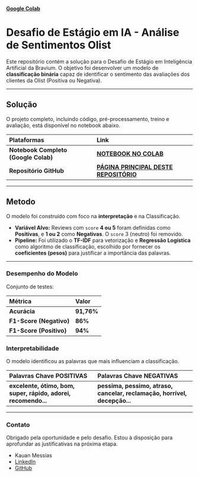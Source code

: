 **[Google Colab](https://colab.research.google.com/drive/19xa4bDiOyBAmDuHP-eQfQ9Tp91rfNbax?usp=sharing)**
# Desafio de Estágio em IA - Análise de Sentimentos Olist

Este repositório contém a solução para o Desafio de Estágio em Inteligência Artificial da Bravium. O objetivo foi desenvolver um modelo de **classificação binária** capaz de identificar o sentimento das avaliações dos clientes da Olist (Positiva ou Negativa).

---

## Solução

O projeto completo, incluindo código, pré-processamento, treino e avaliação, está disponível no notebook abaixo.

| Plataformas | Link |
| :--- | :--- |
| **Notebook Completo (Google Colab)** | **[NOTEBOOK NO COLAB](https://colab.research.google.com/drive/19xa4bDiOyBAmDuHP-eQfQ9Tp91rfNbax?usp=sharing)** |
| **Repositório GitHub** | **[PÁGINA PRINCIPAL DESTE REPOSITÓRIO](https://github.com/Kauan-Messias/Desafio-Bravium-Analise-Sentimento)** |

---

## Metodo

O modelo foi construído com foco na **interpretação** e na Classificação.

* **Variável Alvo:** Reviews com `score` **4 ou 5** foram definidas como **Positivas**, e **1 ou 2** como **Negativas**. O `score` 3 (neutro) foi removido.
* **Pipeline:** Foi utilizado o **TF-IDF** para vetorização e **Regressão Logística** como algoritmo de classificação, escolhido por fornecer os **coeficientes (pesos)** para justificar a importância das palavras.

---

### Desempenho do Modelo

Conjunto de testes:

| Métrica | Valor |
| :--- | :--- |
| **Acurácia** | **91,76%** |
| **F1-Score (Negativo)** | **86%** |
| **F1-Score (Positivo)** | **94%** |

### Interpretabilidade

O modelo identificou as palavras que mais influenciam a classificação.

| Palavras Chave **POSITIVAS** | Palavras Chave **NEGATIVAS** |
| :--- | :--- |
| **excelente, ótimo, bom, super, rápido, adorei, recomendo...** | **pessima, pessimo, atraso, cancelar, reclamação, horrível, decepção...** |

---

### Contato

Obrigado pela oportunidade e pelo desafio. Estou à disposição para aprofundar as justificativas na próxima etapa.

* Kauan Messias
* [LinkedIn](https://www.linkedin.com/in/kauan-messias/)
* [GitHub](https://github.com/Kauan-Messias)

